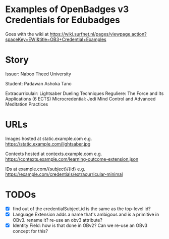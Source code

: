 # Examples of OpenBadges v3 Credentials for Edubadges

Goes with the wiki at https://wiki.surfnet.nl/pages/viewpage.action?spaceKey=EWI&title=OB3+Credential+Examples

# Story

Issuer: Naboo Theed University

Student: Padawan Ashoka Tano

Extracurriculair: Lightsaber Dueling Techniques
Reguliere: The Force and Its Applications (6 ECTS)
Microcredential: Jedi Mind Control and Advanced Meditation Practices


# URLs

Images hosted at static.example.com e.g. https://static.example.com/lightsaber.jpg

Contexts hosted at contexts.example.com e.g. https://contexts.example.com/learning-outcome-extension.json

IDs at example.com/{subject}/{id} e.g. https://example.com/credentials/extracurricular-minimal

# TODOs

- [x] find out of the credentialSubject.id is the same as the top-level id?
- [x] Language Extension adds a name that's ambigous and is a primitive in OBv3. rename it? re-use an obv3 attribute?
- [x] Identity Field: how is that done in OBv2? Can we re-use an OBv3 concept for this?
